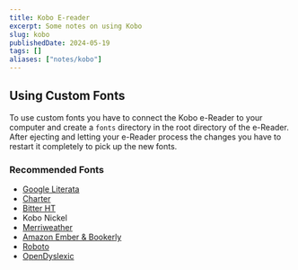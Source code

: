 ```yaml
---
title: Kobo E-reader
excerpt: Some notes on using Kobo
slug: kobo
publishedDate: 2024-05-19
tags: []
aliases: ["notes/kobo"]
---
```

## Using Custom Fonts

To use custom fonts you have to connect the Kobo e-Reader to your computer and create a `fonts` directory in the root directory of the e-Reader. After ejecting and letting your e-Reader process the changes you have to restart it completely to pick up the new fonts.

### Recommended Fonts

- [Google Literata](http://goodereader.com/blog/uploads/files/fonts/Literata.zip)
- [Charter](https://fontesk.com/charter-typeface/)
- [Bitter HT](https://www.huertatipografica.com/en/fonts/bitter-ht)
- Kobo Nickel
- [Merriweather](https://fonts.google.com/specimen/Merriweather)
- [Amazon Ember & Bookerly](https://goodereader.com/blog/uploads/files/fonts/Ember-bookerly.zip)
- [Roboto](https://fonts.google.com/specimen/Roboto)
- [OpenDyslexic](https://opendyslexic.org)
